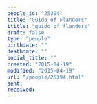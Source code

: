 ```yaml
---
people_id: "25394"
title: "Guido of Flanders"
ititle: "guido of flanders"
draft: false
type: "people"
birthdate: ""
deathdate: ""
social_title: ""
created: "2015-04-19"
modified: "2015-04-19"
url: "/people/25394.html"
sent:
received:
---
```

